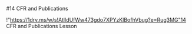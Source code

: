 #14 CFR and Publications

!"https://1drv.ms/w/s!AtlIdUfWw473gdo7XPYzKlBofhVbug?e=Rug3MG"14 CFR and Publications Lesson



